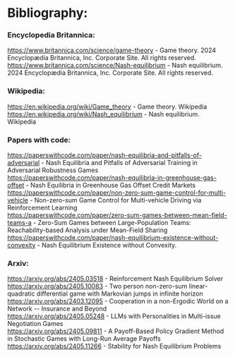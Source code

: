 # Bibliography:
### Encyclopedia Britannica:
https://www.britannica.com/science/game-theory - Game theory.  2024 Encyclopædia Britannica, Inc. Corporate Site. All rights reserved. <br>
https://www.britannica.com/science/Nash-equilibrium - Nash equilibrium.  2024 Encyclopædia Britannica, Inc. Corporate Site. All rights reserved.

### Wikipedia:
https://en.wikipedia.org/wiki/Game_theory - Game theory. Wikipedia <br>
https://en.wikipedia.org/wiki/Nash_equilibrium - Nash equilibrium. Wikipedia

### Papers with code:
https://paperswithcode.com/paper/nash-equilibria-and-pitfalls-of-adversarial - Nash Equilibria and Pitfalls of Adversarial Training in Adversarial Robustness Games <br>
https://paperswithcode.com/paper/nash-equilibria-in-greenhouse-gas-offset - Nash Equilibria in Greenhouse Gas Offset Credit Markets <br>
https://paperswithcode.com/paper/non-zero-sum-game-control-for-multi-vehicle - Non-zero-sum Game Control for Multi-vehicle Driving via Reinforcement Learning <br>
https://paperswithcode.com/paper/zero-sum-games-between-mean-field-teams-a - Zero-Sum Games between Large-Population Teams: Reachability-based Analysis under Mean-Field Sharing <br>
https://paperswithcode.com/paper/nash-equilibrium-existence-without-convexity - Nash Equilibrium Existence without Convexity.

### Arxiv:
https://arxiv.org/abs/2405.03518 - Reinforcement Nash Equilibrium Solver <br>
https://arxiv.org/abs/2405.10083 - Two person non-zero-sum linear-quadratic differential game with Markovian jumps in infinite horizon <br>
https://arxiv.org/abs/2403.12095 - Cooperation in a non-Ergodic World on a Network -- Insurance and Beyond <br>
https://arxiv.org/abs/2405.05248 - LLMs with Personalities in Multi-issue Negotiation Games <br>
https://arxiv.org/abs/2405.09811 - A Payoff-Based Policy Gradient Method in Stochastic Games with Long-Run Average Payoffs <br>
https://arxiv.org/abs/2405.11266 - Stability for Nash Equilibrium Problems
